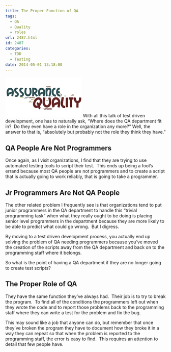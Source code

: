 ```yaml
---
title: The Proper Function of QA
tags:
  - QA
  - Quality
  - roles
url: 2487.html
id: 2487
categories:
  - TDD
  - Testing
date: 2014-05-01 13:18:00
---
```


![QA](/uploads/2014/04/QA.png "QA") With all this talk of test driven development, one has to naturally ask, “Where does the QA department fit in?  Do they even have a role in the organization any more?” Well, the answer to that is, “absolutely but probably not the role they think they have.”

<!-- more -->

QA People Are Not Programmers
-----------------------------

Once again, as I visit organizations, I find that they are trying to use automated testing tools to script their test.  This ends up being a fool’s errand because most QA people are not programmers and to create a script that is actually going to work reliably, that is going to take a programmer.

Jr Programmers Are Not QA People
--------------------------------

The other related problem I frequently see is that organizations tend to put junior programmers in the QA department to handle this “trivial programming task” when what they really ought to be doing is placing senior level programmers in the department because they are more likely to be able to predict what could go wrong.  But I digress.

By moving to a test driven development process, you actually end up solving the problem of QA needing programmers because you’ve moved the creation of the scripts away from the QA department and back on to the programming staff where it belongs.

So what is the point of having a QA department if they are no longer going to create test scripts?

The Proper Role of QA
---------------------

They have the same function they’ve always had.  Their job is to try to break the program.  To find all of the conditions the programmers left out when they wrote the code and to report those problems back to the programming staff where they can write a test for the problem and fix the bug.

This may sound like a job that anyone can do, but remember that once they’ve broken the program they have to document how they broke it in a way they can repeat so that when the problem is reported to the programming staff, the error is easy to find.  This requires an attention to detail that few people have.
